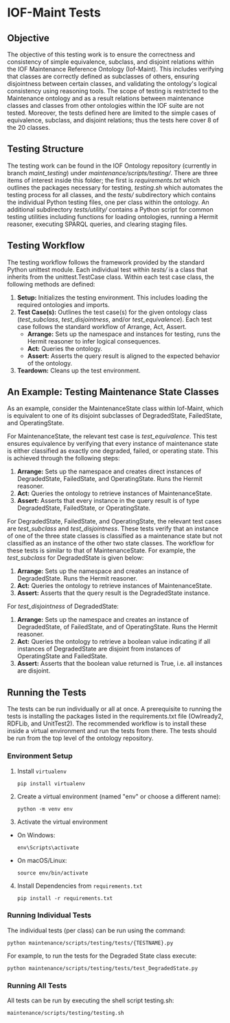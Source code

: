 # IOF-Maint Tests

## Objective
The objective of this testing work is to ensure the correctness and consistency of simple equivalence, subclass, and disjoint relations within the IOF Maintenance Reference Ontology (Iof-Maint). This includes verifying that classes are correctly defined as subclasses of others, ensuring disjointness between certain classes, and validating the ontology's logical consistency using reasoning tools. The scope of testing is restricted to the Maintenance ontology and as a result relations between maintenance classes and classes from other ontologies within the IOF suite are not tested. Moreover, the tests defined here are limited to the simple cases of equivalence, subclass, and disjoint relations; thus the tests here cover 8 of the 20 classes.

## Testing Structure
The testing work can be found in the IOF Ontology repository (currently in branch *maint_testing*) under *maintenance/scripts/testing/*. There are three items of interest inside this folder; the first is *requirements.txt* which outlines the packages necessary for testing, *testing.sh* which automates the testing process for all classes, and the *tests/* subdirectory which contains the individual Python testing files, one per class within the ontology. An additional subdirectory *tests/utility/* contains a Python script for common testing utilities including functions for loading ontologies, running a Hermit reasoner, executing SPARQL queries, and clearing staging files.

## Testing Workflow
The testing workflow follows the framework provided by the standard Python unittest module. Each individual test within *tests/* is a class that inherits from the unittest.TestCase class. Within each test case class, the following methods are defined:

1. **Setup:** Initializes the testing environment. This includes loading the required ontologies and imports.
2. **Test Case(s):** Outlines the test case(s) for the given ontology class (*test_subclass*, *test_disjointness*, and/or *test_equivalence*). Each test case follows the standard workflow of Arrange, Act, Assert.
    - **Arrange:** Sets up the namespace and instances for testing, runs the Hermit reasoner to infer logical consequences.
    - **Act:** Queries the ontology.
    - **Assert:** Asserts the query result is aligned to the expected behavior of the ontology.
3. **Teardown:** Cleans up the test environment.

## An Example: Testing Maintenance State Classes
As an example, consider the MaintenanceState class within Iof-Maint, which is equivalent to one of its disjoint subclasses of DegradedState, FailedState, and OperatingState.

For MaintenanceState, the relevant test case is *test_equivalence*. This test ensures equivalence by verifying that every instance of maintenance state is either classified as exactly one degraded, failed, or operating state. This is achieved through the following steps:
1. **Arrange:** Sets up the namespace and creates direct instances of DegradedState, FailedState, and OperatingState. Runs the Hermit reasoner.
2. **Act:** Queries the ontology to retrieve instances of MaintenanceState.
3. **Assert:** Asserts that every instance in the query result is of type DegradedState, FailedState, or OperatingState.

For DegradedState, FailedState, and OperatingState, the relevant test cases are *test_subclass* and *test_disjointness*. These tests verify that an instance of one of the three state classes is classified as a maintenance state but not classified as an instance of the other two state classes. The workflow for these tests is similar to that of MaintenanceState. For example, the *test_subclass* for DegradedState is given below:
1. **Arrange:** Sets up the namespace and creates an instance of DegradedState. Runs the Hermit reasoner.
2. **Act:** Queries the ontology to retrieve instances of MaintenanceState.
3. **Assert:** Asserts that the query result is the DegradedState instance.

For *test_disjointness* of DegradedState:
1. **Arrange:** Sets up the namespace and creates an instance of DegradedState, of FailedState, and of OperatingState. Runs the Hermit reasoner.
2. **Act:** Queries the ontology to retrieve a boolean value indicating if all instances of DegradedState are disjoint from instances of OperatingState and FailedState.
3. **Assert:** Asserts that the boolean value returned is True, i.e. all instances are disjoint.

## Running the Tests
The tests can be run individually or all at once. A prerequisite to running the tests is installing the packages listed in the requirements.txt file (Owlready2, RDFLib, and UnitTest2). The recommended workflow is to install these inside a virtual environment and run the tests from there. The tests should be run from the top level of the ontology repository.

### Environment Setup


1. Install `virtualenv`

    ```
    pip install virtualenv
    ```

2. Create a virtual environment (named "env" or choose a different name):

    ```
    python -m venv env
    ```

3. Activate the virtual environment
  
- On Windows:

  ```
  env\Scripts\activate
  ```

- On macOS/Linux:

  ```
  source env/bin/activate
  ```
  
4. Install Dependencies from `requirements.txt`

    ```
    pip install -r requirements.txt
    ```

### Running Individual Tests
The individual tests (per class) can be run using the command:

```
python maintenance/scripts/testing/tests/{TESTNAME}.py
```

For example, to run the tests for the Degraded State class execute:

```
python maintenance/scripts/testing/tests/test_DegradedState.py
```

### Running All Tests 

All tests can be run by executing the shell script testing.sh:
```
maintenance/scripts/testing/testing.sh
```
